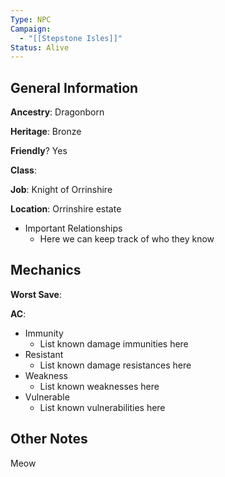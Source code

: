```yaml
---
Type: NPC
Campaign:
  - "[[Stepstone Isles]]"
Status: Alive
---
```

## General Information

**Ancestry**: Dragonborn

**Heritage**: Bronze

**Friendly**? Yes

**Class**:

**Job**: Knight of Orrinshire

**Location**: Orrinshire estate

- Important Relationships
    - Here we can keep track of who they know

## Mechanics

**Worst Save**:

**AC**:

- Immunity
    - List known damage immunities here
- Resistant
    - List known damage resistances here
- Weakness
    - List known weaknesses here
- Vulnerable
    - List known vulnerabilities here

## Other Notes

Meow